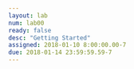 ```yaml
---
layout: lab
num: lab00
ready: false
desc: "Getting Started"
assigned: 2018-01-10 8:00:00.00-7
due: 2018-01-14 23:59:59.59-7
---
```

